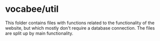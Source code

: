# vocabee/util

This folder contains files with functions related to the functionality of the website, but which mostly don't require a 
database connection. The files are split up by main functionality.